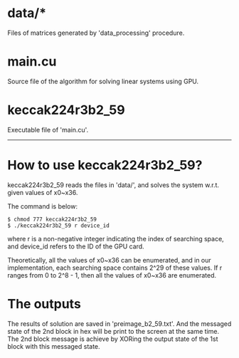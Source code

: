 
# data/*
Files of matrices generated by 'data_processing' procedure.

# main.cu
Source file of the algorithm for solving linear systems using GPU.

# keccak224r3b2_59
Executable file of 'main.cu'.


-----------------------------------------------------------

# How to use keccak224r3b2_59?

keccak224r3b2_59 reads the files in 'data/', and solves the system w.r.t. given values of x0\~x36. 

The command is below:

    $ chmod 777 keccak224r3b2_59
    $ ./keccak224r3b2_59 r device_id

where r is a non-negative integer indicating the index of searching space, and device_id refers to the ID of the GPU card. 


Theoretically, all the values of x0\~x36 can be enumerated, and in our implementation, each searching space contains 2^29 of these values. 
If r ranges from 0 to 2^8 - 1, then all the values of x0\~x36 are enumerated.   


# The outputs

The results of solution are saved in 'preimage_b2_59.txt'.
And the messaged state of the 2nd block in hex will be print to the screen at the same time. The 2nd block message is achieve by XORing the output state of the 1st block with this messaged state.




